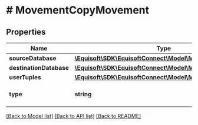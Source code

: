 # # MovementCopyMovement

## Properties

Name | Type | Description | Notes
------------ | ------------- | ------------- | -------------
**sourceDatabase** | [**\Equisoft\SDK\EquisoftConnect\Model\MovementDatabase**](MovementDatabase.md) |  |
**destinationDatabase** | [**\Equisoft\SDK\EquisoftConnect\Model\MovementDatabase**](MovementDatabase.md) |  |
**userTuples** | [**\Equisoft\SDK\EquisoftConnect\Model\MovementUserTuple[]**](MovementUserTuple.md) |  |
**type** | **string** |  | [default to 'COPY']

[[Back to Model list]](../../README.md#models) [[Back to API list]](../../README.md#endpoints) [[Back to README]](../../README.md)
